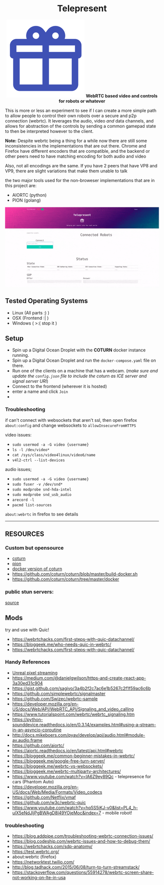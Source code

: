 <div style="text-align:center;" markdown="1">

# Telepresent
![present](Assets/present.png#center)
**WebRTC based video and controls for robots or whatever**
</div>

This is more or less an experiment to see if I can create a more simple path to allow people to control their own robots over a secure and p2p connection (webrtc). It leverages the audio, video _and_ data channels, and allows for abstraction of the controls by sending a common gamepad state to then be interpreted however to the client.

**Note:**
Despite webrtc being a thing for a while now there are still some inconsistencies in the implementations that are out there.
Chrome and Firefox have different encoders that are compatible, and the backend or other peers need to have matching encoding for both audio and video

Also, not all encodings are the same. If you have 2 peers that have VP8 and VP9, there are slight variations that make them unable to talk

the two major tools used for the non-broweser implementations that are in this project are:
* AIORTC (python)
* PION (golang)

<div style="text-align:center;" markdown="1">

![TelepresentInterface](Assets/telepresent_interface.gif#center)

</div>

## Tested Operating Systems
* Linux (All parts :) )
* OSX (Frontend :| )
* Windows ( >:( stop it )

## Setup
* Spin up a Digital Ocean Droplet with the **COTURN** docker instance running.
* Spin up a Digital Ocean Droplet and run the `docker-compose.yaml` file on there.
* Run one of the clients on a machine that has a webcam. (_make sure and update the  `config.json` file to include the coturn as ICE server and signal server URI_)
* Connect to the frontend (wherever it is hosted)
* enter a name and click `Join`
*  


### Troubleshooting

if can't connect with websockets that aren't ssl, then open firefox `about:config` and change websockets to `allowInsecureFromHTTPS`

video issues:
* `sudo usermod -a -G video {username}`
* `ls -l /dev/video*`
* `cat /sys/class/video4linux/video6/name`
* `v4l2-ctrl --list-devices`

audio issues;
* `sudo usermod -a -G video {username}`
* `sudo fuser -v /dev/snd*`
* `sudo modprobe snd-hda-intel`
* `sudo modprobe snd_usb_audio`
* `arecord -l`
* `pacmd list-sources`

`about:webrtc` in firefox to see details

---



## RESOURCES

### Custom but opensource
* [coturn](https://github.com/coturn/coturn)
* [pion](https://github.com/pion/turn)
* [docker version of coturn](https://github.com/bprodoehl/docker-turnserver)
* https://github.com/coturn/coturn/blob/master/build-docker.sh
* https://github.com/coturn/coturn/tree/master/docker

### public stun servers:
[source](https://gist.github.com/mondain/b0ec1cf5f60ae726202e)



## Mods
try and use with Quic!
* https://webrtchacks.com/first-steps-with-quic-datachannel/
* https://bloggeek.me/who-needs-quic-in-webrtc/
* https://webrtchacks.com/first-steps-with-quic-datachannel/



### Handy References
* [Unreal pixel streaming](https://docs.unrealengine.com/en-US/Platforms/PixelStreaming/PixelStreamingReference/index.html)
* https://medium.com/@danielgwilson/https-and-create-react-app-3a30ed31c904
* https://gist.github.com/sagivo/3a4b2f2c7ac6e1b5267c2f1f59ac6c6b
* https://github.com/simplewebrtc/signalmaster
* https://github.com/Swizec/webrtc-sample
* https://developer.mozilla.org/en-US/docs/Web/API/WebRTC_API/Signaling_and_video_calling
* https://www.tutorialspoint.com/webrtc/webrtc_signaling.htm
* https://python-sounddevice.readthedocs.io/en/0.3.14/examples.html#using-a-stream-in-an-asyncio-coroutine
* http://docs.mikeboers.com/pyav/develop/api/audio.html#module-av.audio.frame
* https://github.com/aiortc/
* https://aiortc.readthedocs.io/en/latest/api.html#webrtc
* https://bloggeek.me/common-beginner-mistakes-in-webrtc/
* https://bloggeek.me/google-free-turn-server/
* https://bloggeek.me/webrtc-vs-websockets/
* https://bloggeek.me/webrtc-multiparty-architectures/
* https://www.youtube.com/watch?v=IA6Z9ey89Qc  - telepresence for cars (Phantom Auto)
* https://developer.mozilla.org/en-US/docs/Web/Media/Formats/Video_codecs
* https://github.com/Netflix/vmaf
* https://github.com/w3c/webrtc-quic
* https://www.youtube.com/watch?v=hq5S5iKJ-v0&list=PL4_h-ulX5eNdJljPgBWAgD8l49YOjeMoc&index=7 - mobile robot!



### troubleshooting
* https://blog.addpipe.com/troubleshooting-webrtc-connection-issues/
* https://blog.codeship.com/webrtc-issues-and-how-to-debug-them/
* https://webrtchacks.com/sdp-anatomy/
* https://test.webrtc.org/
* about:webrtc (firefox)
* https://networktest.twilio.com/
* http://blog.tadhack.com/2015/06/08/turn-to-turn-streamstack/
* https://stackoverflow.com/questions/55914278/webrtc-screen-share-not-working-on-lte-in-usa
